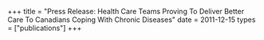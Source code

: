 +++
title = "Press Release: Health Care Teams Proving To Deliver Better Care To Canadians Coping With Chronic Diseases"
date = 2011-12-15
types = ["publications"]
+++
